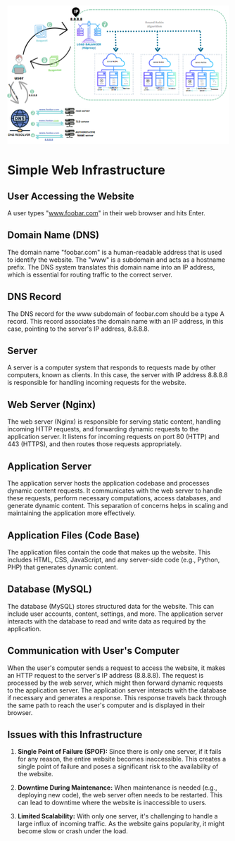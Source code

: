 ![alt text](0x09-web_infrastructure_design/web_infrastructure_task_1.PNG)


# Simple Web Infrastructure

## User Accessing the Website
A user types "www.foobar.com" in their web browser and hits Enter.

## Domain Name (DNS)
The domain name "foobar.com" is a human-readable address that is used to identify the website. The "www" is a subdomain and acts as a hostname prefix. The DNS system translates this domain name into an IP address, which is essential for routing traffic to the correct server.

## DNS Record
The DNS record for the www subdomain of foobar.com should be a type A record. This record associates the domain name with an IP address, in this case, pointing to the server's IP address, 8.8.8.8.

## Server
A server is a computer system that responds to requests made by other computers, known as clients. In this case, the server with IP address 8.8.8.8 is responsible for handling incoming requests for the website.

## Web Server (Nginx)
The web server (Nginx) is responsible for serving static content, handling incoming HTTP requests, and forwarding dynamic requests to the application server. It listens for incoming requests on port 80 (HTTP) and 443 (HTTPS), and then routes those requests appropriately.

## Application Server
The application server hosts the application codebase and processes dynamic content requests. It communicates with the web server to handle these requests, perform necessary computations, access databases, and generate dynamic content. This separation of concerns helps in scaling and maintaining the application more effectively.

## Application Files (Code Base)
The application files contain the code that makes up the website. This includes HTML, CSS, JavaScript, and any server-side code (e.g., Python, PHP) that generates dynamic content.

## Database (MySQL)
The database (MySQL) stores structured data for the website. This can include user accounts, content, settings, and more. The application server interacts with the database to read and write data as required by the application.

## Communication with User's Computer
When the user's computer sends a request to access the website, it makes an HTTP request to the server's IP address (8.8.8.8). The request is processed by the web server, which might then forward dynamic requests to the application server. The application server interacts with the database if necessary and generates a response. This response travels back through the same path to reach the user's computer and is displayed in their browser.

## Issues with this Infrastructure
1. **Single Point of Failure (SPOF):** Since there is only one server, if it fails for any reason, the entire website becomes inaccessible. This creates a single point of failure and poses a significant risk to the availability of the website.

2. **Downtime During Maintenance:** When maintenance is needed (e.g., deploying new code), the web server often needs to be restarted. This can lead to downtime where the website is inaccessible to users.

3. **Limited Scalability:** With only one server, it's challenging to handle a large influx of incoming traffic. As the website gains popularity, it might become slow or crash under the load.

